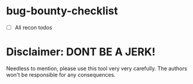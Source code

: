 # bug-bounty-checklist

- [ ] All recon todos 

# Disclaimer: DONT BE A JERK!
Needless to mention, please use this tool very very carefully. The authors won't be responsible for any consequences.
 
